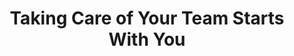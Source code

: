 ---
title: Taking Care of Your Team Starts With You
slug: taking-care-of-your-team-starts-with-you
---